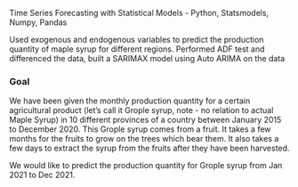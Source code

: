 Time Series Forecasting with Statistical Models - Python, Statsmodels, Numpy, Pandas

Used exogenous and endogenous variables to predict the production quantity of maple syrup for different regions. Performed ADF test and differenced the data, built a SARIMAX model using Auto ARIMA on the data

### Goal

We have been given the monthly production quantity for a certain agricultural product (let’s call it Grople syrup, note - no relation to actual Maple Syrup) in 10 different provinces of a country between January 2015 to December 2020. This Grople syrup comes from a fruit. It takes a few months for the fruits to grow on the trees which bear them. It also takes a few days to extract the syrup from the fruits after they have been harvested.

We would like to predict the production quantity for Grople syrup from Jan 2021 to Dec 2021.

